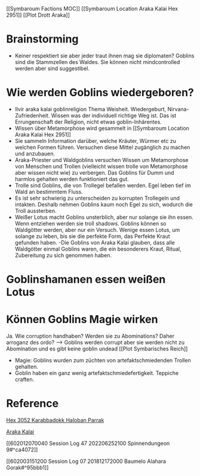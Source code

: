 [[Symbaroum Factions MOC]]
[[Symbaroum Location Araka Kalai Hex 2951]]
[[Plot Drott Araka]]

# Brainstorming
- Keiner respektiert sie aber jeder traut ihnen mag sie diplomaten? Goblins sind die Stammzellen des Waldes. Sie können nicht mindcontrolled werden aber sind suggestibel.

# Wie werden Goblins wiedergeboren?
- Ilvir araka kalai goblinreligion Thema Weisheit. Wiedergeburt, Nirvana-Zufriedenheit. Wissen was der individuell richtige Weg ist. Das ist Errungenschaft der Religion, nicht etwas goblin-Inhärentes.
- Wissen über Metamorphose wird gesammelt in [[Symbaroum Location Araka Kalai Hex 2951]]
- Sie sammeln Information darüber, welche Kräuter, Würmer etc zu welchen Formen führen. Versuchen diese Mittel zugänglich zu machen und anzubauen. 
- Araka-Priester und Waldgoblins versuchen Wissen um Metamorphose von Menschen und Trollen (vielleicht wissen trolle von Metamorphose aber wissen nicht wie) zu verbergen. Das Goblins für Dumm und harmlos gehalten werden funktioniert das gut.
- Trolle sind Goblins, die von Trollegel befallen werden. Egel leben tief im Wald an bestimmtem Fluss.
- Es ist sehr schwierig zu unterscheiden zu korrupten Trollegeln und intakten. Deshalb nehmen Goblins kaum noch Egel zu sich, wodurch die Troll aussterben.
- Weißer Lotus macht Goblins unsterblich, aber nur solange sie ihn essen. Wenn entziehen werden sie troll shadows. Goblins können so Waldgötter werden, aber nur ein Versuch. Wenige essen Lotus, um solange zu leben, bis sie die perfekte Form, das Perfekte Kraut gefunden haben.
-Die Goblins von Araka Kalai glauben, dass alle Waldgötter einmal Goblins waren, die ein besonderers Kraut, Ritual, Zubereitung zu sich genommen haben.

# Goblinshamanen essen weißen Lotus

    

# Können Goblins Magie wirken

Ja. Wie corruption handhaben? Werden sie zu Abominations? Daher arroganz des ordo?
—> Goblins werden corrupt aber sie werden nicht zu Abomination und es gibt keine goblin undead
[[Plot Symbarisches Reich]]
-   Magie: Goblins wurden zum züchten von artefaktschmiedenden Trollen gehalten. 
-   Goblin haben ein ganz wenig artefaktschmiedefertigkeit. Teppiche craften.

# Reference

[Hex 3052 Karabbadokk Haloban Parrak](https://docs.google.com/document/d/15UsKUUq7DGAzyedPCjEWCV8KMQ1bHj7yFrblI1-8xfw/edit?usp=sharing)

[Araka Kalai](https://docs.google.com/document/d/1DYnWTPcY5n7zv5aGp51dNy07PDrylCPW-s5DTFsey9U/edit)

[[602012070040 Session Log 47 202206252100 Spinnendungeon 9#^ca4072]]

[[602003151200 Session Log 07 201812172000 Baumelo Alahara Gorak#^95bbb1]]
